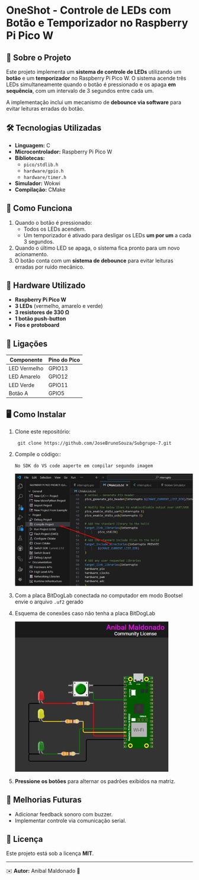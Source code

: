 # OneShot - Controle de LEDs com Botão e Temporizador no Raspberry Pi Pico W

## 📌 Sobre o Projeto
Este projeto implementa um **sistema de controle de LEDs** utilizando um **botão** e um **temporizador** no Raspberry Pi Pico W. O sistema acende três LEDs simultaneamente quando o botão é pressionado e os apaga **em sequência**, com um intervalo de 3 segundos entre cada um.

A implementação inclui um mecanismo de **debounce via software** para evitar leituras erradas do botão.

## 🛠️ Tecnologias Utilizadas
- **Linguagem:** C
- **Microcontrolador:** Raspberry Pi Pico W
- **Bibliotecas:**
  - `pico/stdlib.h`
  - `hardware/gpio.h`
  - `hardware/timer.h`
- **Simulador:** Wokwi
- **Compilação:** CMake

## 🚀 Como Funciona
1. Quando o botão é pressionado:
   - Todos os LEDs acendem.
   - Um temporizador é ativado para desligar os LEDs **um por um** a cada 3 segundos.
2. Quando o último LED se apaga, o sistema fica pronto para um novo acionamento.
3. O botão conta com um **sistema de debounce** para evitar leituras erradas por ruído mecânico.

## 🔧 Hardware Utilizado
- **Raspberry Pi Pico W**
- **3 LEDs** (vermelho, amarelo e verde)
- **3 resistores de 330 Ω**
- **1 botão push-button**
- **Fios e protoboard**

## 🔌 Ligações
| Componente | Pino do Pico |
|------------|--------------|
| LED Vermelho | GPIO13 |
| LED Amarelo | GPIO12 |
| LED Verde | GPIO11 |
| Botão A | GPIO5 |

## 🖥️ Como Instalar
1. Clone este repositório:
   
        git clone https://github.com/JoseBrunoSouza/Subgrupo-7.git
2. Compile o código::

       No SDK do VS code aaperte em compilar segundo imagem
   
   ![compilacao](TP_compilar.jpg)
   
3. Com a placa BitDogLab conectada no computador em modo Bootsel envie o arquivo `.uf2` gerado

4. Esquema de conexões caso não tenha a placa BitDogLab
   
   ![esquema de conexões na placa](projetoOneShot.jpg)
5. **Pressione os botões** para alternar os padrões exibidos na matriz.


## 📌 Melhorias Futuras
- Adicionar feedback sonoro com buzzer.
- Implementar controle via comunicação serial.

## 📜 Licença
Este projeto está sob a licença **MIT**.

---
✉️ **Autor:** Anibal Maldonado 🚀

